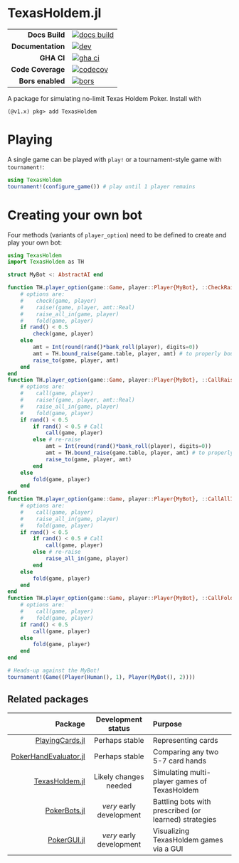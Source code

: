 # TexasHoldem.jl

|||
|---------------------:|:----------------------------------------------|
| **Docs Build**       | [![docs build][docs-bld-img]][docs-bld-url]   |
| **Documentation**    | [![dev][docs-dev-img]][docs-dev-url]          |
| **GHA CI**           | [![gha ci][gha-ci-img]][gha-ci-url]           |
| **Code Coverage**    | [![codecov][codecov-img]][codecov-url]        |
| **Bors enabled**     | [![bors][bors-img]][bors-url]                 |

[docs-bld-img]: https://github.com/charleskawczynski/TexasHoldem.jl/workflows/Documentation/badge.svg
[docs-bld-url]: https://github.com/charleskawczynski/TexasHoldem.jl/actions?query=workflow%3ADocumentation

[docs-dev-img]: https://img.shields.io/badge/docs-dev-blue.svg
[docs-dev-url]: https://charleskawczynski.github.io/TexasHoldem.jl/dev/

[gha-ci-img]: https://github.com/charleskawczynski/TexasHoldem.jl/workflows/ci/badge.svg
[gha-ci-url]: https://github.com/charleskawczynski/TexasHoldem.jl/actions?query=workflow%3Aci

[codecov-img]: https://codecov.io/gh/charleskawczynski/TexasHoldem.jl/branch/main/graph/badge.svg
[codecov-url]: https://codecov.io/gh/charleskawczynski/TexasHoldem.jl

[bors-img]: https://bors.tech/images/badge_small.svg
[bors-url]: https://app.bors.tech/repositories/32732

A package for simulating no-limit Texas Holdem Poker. Install with

```julia-repl
(@v1.x) pkg> add TexasHoldem
```

# Playing

A single game can be played with `play!` or a tournament-style game with `tournament!`:

```julia
using TexasHoldem
tournament!(configure_game()) # play until 1 player remains
```

# Creating your own bot

Four methods (variants of `player_option`) need to be defined to create and play your own bot:

```julia
using TexasHoldem
import TexasHoldem as TH

struct MyBot <: AbstractAI end

function TH.player_option(game::Game, player::Player{MyBot}, ::CheckRaiseFold)
    # options are:
    #    check(game, player)
    #    raise!(game, player, amt::Real)
    #    raise_all_in(game, player)
    #    fold(game, player)
    if rand() < 0.5
        check(game, player)
    else
        amt = Int(round(rand()*bank_roll(player), digits=0))
        amt = TH.bound_raise(game.table, player, amt) # to properly bound raise amount
        raise_to(game, player, amt)
    end
end
function TH.player_option(game::Game, player::Player{MyBot}, ::CallRaiseFold)
    # options are:
    #    call(game, player)
    #    raise!(game, player, amt::Real)
    #    raise_all_in(game, player)
    #    fold(game, player)
    if rand() < 0.5
        if rand() < 0.5 # Call
            call(game, player)
        else # re-raise
            amt = Int(round(rand()*bank_roll(player), digits=0))
            amt = TH.bound_raise(game.table, player, amt) # to properly bound raise amount
            raise_to(game, player, amt)
        end
    else
        fold(game, player)
    end
end
function TH.player_option(game::Game, player::Player{MyBot}, ::CallAllInFold)
    # options are:
    #    call(game, player)
    #    raise_all_in(game, player)
    #    fold(game, player)
    if rand() < 0.5
        if rand() < 0.5 # Call
            call(game, player)
        else # re-raise
            raise_all_in(game, player)
        end
    else
        fold(game, player)
    end
end
function TH.player_option(game::Game, player::Player{MyBot}, ::CallFold)
    # options are:
    #    call(game, player)
    #    fold(game, player)
    if rand() < 0.5
        call(game, player)
    else
        fold(game, player)
    end
end

# Heads-up against the MyBot!
tournament!(Game((Player(Human(), 1), Player(MyBot(), 2))))
```

## Related packages

| Package                                                                             |  Development status      |         Purpose                                       |
|------------------------------------------------------------------------------------:|:------------------------:|:------------------------------------------------------|
| [PlayingCards.jl](https://github.com/charleskawczynski/PlayingCards.jl)             | Perhaps stable           | Representing cards                                    |
| [PokerHandEvaluator.jl](https://github.com/charleskawczynski/PokerHandEvaluator.jl) | Perhaps stable           | Comparing any two 5-7 card hands                      |
| [TexasHoldem.jl](https://github.com/charleskawczynski/TexasHoldem.jl)               | Likely changes needed    | Simulating multi-player games of TexasHoldem          |
| [PokerBots.jl](https://github.com/charleskawczynski/PokerBots.jl)                   | _very_ early development | Battling bots with prescribed (or learned) strategies |
| [PokerGUI.jl](https://github.com/charleskawczynski/PokerGUI.jl)                     | _very_ early development | Visualizing TexasHoldem games via a GUI               |
